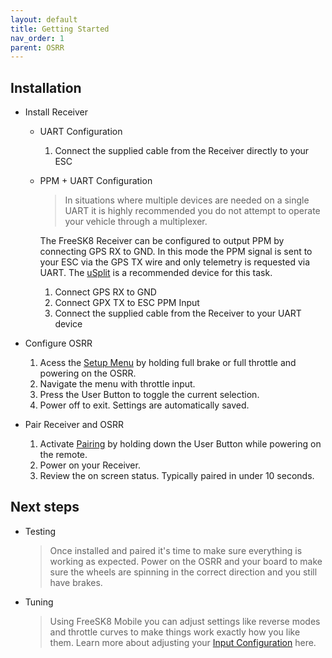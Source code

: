 ```yaml
---
layout: default
title: Getting Started
nav_order: 1
parent: OSRR
---
```


## Installation

* Install Receiver
  * UART Configuration
    1. Connect the supplied cable from the Receiver directly to your ESC

  * PPM + UART Configuration

    > In situations where multiple devices are needed on a single UART it is highly recommended you do not attempt to operate your vehicle through a multiplexer. 
    
    The FreeSK8 Receiver can be configured to output PPM by connecting GPS RX to GND. In this mode the PPM signal is sent to your ESC via the GPS TX wire and only telemetry is requested via UART. The [uSplit](https://solidcircuits.net/usplit-documentation/) is a recommended device for this task.

    1. Connect GPS RX to GND
    2. Connect GPX TX to ESC PPM Input
    3. Connect the supplied cable from the Receiver to your UART device

* Configure OSRR

  1. Acess the [Setup Menu](../setup-menu) by holding full brake or full throttle and powering on the OSRR. 
  2. Navigate the menu with throttle input.
  3. Press the User Button to toggle the current selection.
  4. Power off to exit. Settings are automatically saved.

* Pair Receiver and OSRR

  1. Activate [Pairing](../pairing) by holding down the User Button while powering on the remote.
  2. Power on your Receiver.
  3. Review the on screen status. Typically paired in under 10 seconds.

## Next steps

* Testing
  > Once installed and paired it's time to make sure everything is working as expected. Power on the OSRR and your board to make sure the wheels are spinning in the correct direction and you still have brakes.

* Tuning
  > Using FreeSK8 Mobile you can adjust settings like reverse modes and throttle curves to make things work exactly how you like them. Learn more about adjusting your [Input Configuration](../../freesk8-mobile/input-config/) here.